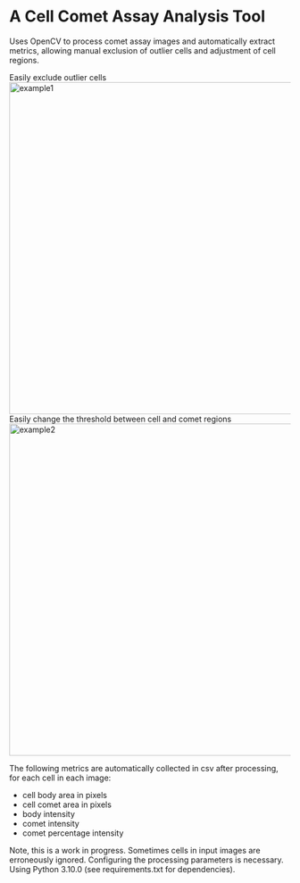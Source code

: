 # A Cell Comet Assay Analysis Tool

Uses OpenCV to process comet assay images and automatically extract metrics, allowing manual exclusion of outlier cells and adjustment of cell regions.

Easily exclude outlier cells
<img width="1058" height="595" alt="example1" src="https://github.com/user-attachments/assets/7b0b4560-c465-4f9f-b1d8-5099e1649d23" />
Easily change the threshold between cell and comet regions
<img width="1058" height="595" alt="example2" src="https://github.com/user-attachments/assets/f609729d-f883-40b6-91f7-fdef1330df85" />

The following metrics are automatically collected in csv after processing, for each cell in each image:
- cell body area in pixels
- cell comet area in pixels
- body intensity
- comet intensity
- comet percentage intensity

Note, this is a work in progress. Sometimes cells in input images are erroneously ignored. Configuring the processing parameters is necessary.
Using Python 3.10.0 (see requirements.txt for dependencies).
